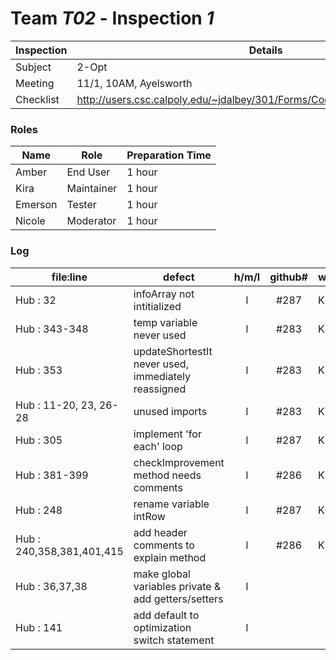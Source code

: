 # Team *T02* - Inspection *1*
 
Inspection | Details
----- | -----
Subject | 2-Opt
Meeting | 11/1, 10AM, Ayelsworth
Checklist | http://users.csc.calpoly.edu/~jdalbey/301/Forms/CodeReviewChecklistJava.pdf

### Roles
Name | Role | Preparation Time
---- | ---- | ----
 Amber | End User | 1 hour
 Kira | Maintainer | 1 hour
 Emerson | Tester | 1 hour
 Nicole | Moderator | 1 hour

### Log
file:line | defect | h/m/l | github# | who
--- | --- |:---:|:---:| ---
 Hub : 32 | infoArray not intitialized | l | #287 | Kira
 Hub : 343-348 | temp variable never used | l | #283 | Kira
 Hub : 353 | updateShortestIt never used, immediately reassigned | l | #283| Kira
 Hub : 11-20, 23, 26-28 | unused imports | l | #283 | Kira
 Hub : 305 | implement 'for each' loop | l | #287 | Kira
 Hub : 381-399 | checkImprovement method needs comments | l | #286| Kira
 Hub : 248 | rename variable intRow | l | #287 | Kira
 Hub : 240,358,381,401,415 | add header comments to explain method | l | #286 | Kira 
 Hub : 36,37,38 | make global variables private & add getters/setters | l | |
 Hub : 141 | add default to optimization switch statement | l | |
 
